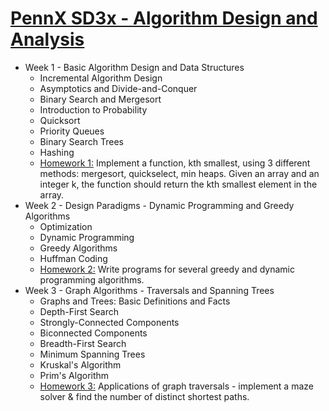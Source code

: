 # [PennX SD3x - Algorithm Design and Analysis](https://www.edx.org/course/algorithm-design-analysis-pennx-sd3x#!)

* Week 1 - Basic Algorithm Design and Data Structures
	* Incremental Algorithm Design
	* Asymptotics and Divide-and-Conquer
	* Binary Search and Mergesort
	* Introduction to Probability
	* Quicksort
	* Priority Queues
	* Binary Search Trees
	* Hashing
	* [Homework 1:](https://courses.edx.org/courses/course-v1:PennX+SD3x+2T2017/courseware/ef701e0fcd8d4ac588fdbcd7e4e4202b/c4ea3aeccdc94d409dea2e8bb51b962d/?activate_block_id=block-v1%3APennX%2BSD3x%2B2T2017%2Btype%40sequential%2Bblock%40c4ea3aeccdc94d409dea2e8bb51b962d) Implement a function, kth smallest, using 3 different methods: mergesort, quickselect, min heaps. Given an array and an integer k, the function should return the kth smallest element in the array.
* Week 2 - Design Paradigms - Dynamic Programming and Greedy Algorithms
	* Optimization
	* Dynamic Programming
	* Greedy Algorithms
	* Huffman Coding
	* [Homework 2:](https://courses.edx.org/courses/course-v1:PennX+SD3x+2T2017/courseware/73f4123ea88d4bb0bd0da0ba08560131/187753ec461d405d8e7a7566a0225e8e/?activate_block_id=block-v1%3APennX%2BSD3x%2B2T2017%2Btype%40sequential%2Bblock%40187753ec461d405d8e7a7566a0225e8e) Write programs for several greedy and dynamic programming algorithms.
* Week 3 - Graph Algorithms - Traversals and Spanning Trees
	* Graphs and Trees: Basic Definitions and Facts
	* Depth-First Search
	* Strongly-Connected Components
	* Biconnected Components
	* Breadth-First Search
	* Minimum Spanning Trees
	* Kruskal's Algorithm
	* Prim's Algorithm
	* [Homework 3:](https://courses.edx.org/courses/course-v1:PennX+SD3x+2T2017/courseware/89d6f8ab48d8480c9f37f3f8f6514a45/9d4c8282b02c40a28683afaea576d60c/?activate_block_id=block-v1%3APennX%2BSD3x%2B2T2017%2Btype%40sequential%2Bblock%409d4c8282b02c40a28683afaea576d60c) Applications of graph traversals - implement a maze solver & find the number of distinct shortest paths.
     

